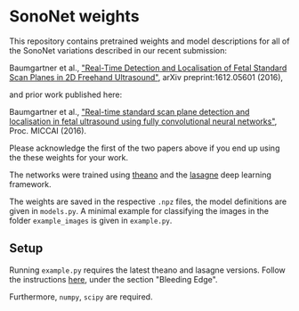 # SonoNet weights

This repository contains pretrained weights and model descriptions for all of
the SonoNet variations described in our recent submission:

Baumgartner et al., ["Real-Time Detection and Localisation of Fetal Standard Scan Planes in 2D
Freehand Ultrasound"](https://arxiv.org/abs/1612.05601), arXiv preprint:1612.05601 (2016),

and prior work published here:

Baumgartner et al., ["Real-time standard scan plane detection and localisation in fetal ultrasound
using fully convolutional neural networks"](http://link.springer.com/chapter/10.1007/978-3-319-46723-8_24), Proc. MICCAI (2016).

Please acknowledge the first of the two papers above if you end up using the
these weights for your work.

The networks were trained using [theano](http://deeplearning.net/software/theano/)
and the [lasagne](https://github.com/Lasagne/Lasagne) deep learning framework.

The weights are saved in the respective `.npz` files, the model definitions are
given in `models.py`. A minimal example for classifying the images in the folder
`example_images` is given in `example.py`.

## Setup

Running `example.py` requires the latest theano and lasagne versions. Follow
the instructions [here](http://lasagne.readthedocs.io/en/latest/user/installation.html),
under the section "Bleeding Edge".

Furthermore, `numpy`, `scipy` are required.
